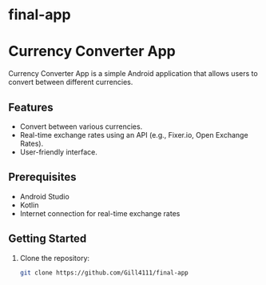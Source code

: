 # final-app
# Currency Converter App



Currency Converter App is a simple Android application that allows users to convert between different currencies.

## Features

- Convert between various currencies.
- Real-time exchange rates using an API (e.g., Fixer.io, Open Exchange Rates).
- User-friendly interface.



## Prerequisites

- Android Studio
- Kotlin
- Internet connection for real-time exchange rates

## Getting Started

1. Clone the repository:

   ```bash
   git clone https://github.com/Gill4111/final-app
